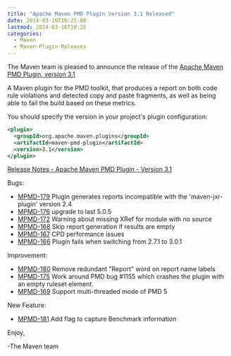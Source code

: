 ```yaml
---
title: "Apache Maven PMD Plugin Version 3.1 Released"
date: 2014-03-16T10:25:00
lastmod: 2014-03-16T10:25
categories:
  - Maven
  - Maven-Plugin-Releases
---
```

The Maven team is pleased to announce the release of the 
[Apache Maven PMD Plugin, version 3.1](http://maven.apache.org/plugins/maven-pmd-plugin/)

A Maven plugin for the PMD toolkit, that produces a report on both code rule violations 
and detected copy and paste fragments, as well as being able to fail the build based on these metrics.


You should specify the version in your project's plugin configuration:

```xml
<plugin>
  <groupId>org.apache.maven.plugins</groupId>
  <artifactId>maven-pmd-plugin</artifactId>
  <version>3.1</version>
</plugin>
```

<!-- more -->

[Release Notes - Apache Maven PMD Plugin - Version 3.1]()

Bugs:

 * [MPMD-179](https://issues.apache.org/jira/browse/MPMD-179) Plugin generates reports incompatible with the 'maven-jxr-plugin' version 2.4
 * [MPMD-176](https://issues.apache.org/jira/browse/MPMD-176) upgrade to last 5.0.5
 * [MPMD-172](https://issues.apache.org/jira/browse/MPMD-172) Warning about missing XRef for module with no source
 * [MPMD-168](https://issues.apache.org/jira/browse/MPMD-168) Skip report generation if results are empty
 * [MPMD-167](https://issues.apache.org/jira/browse/MPMD-167) CPD performance issues
 * [MPMD-166](https://issues.apache.org/jira/browse/MPMD-166) Plugin fails when switching from 2.7.1 to 3.0.1

Improvement:

 * [MPMD-180](https://issues.apache.org/jira/browse/MPMD-180) Remove redundant "Report" word on report name labels
 * [MPMD-175](https://issues.apache.org/jira/browse/MPMD-175) Work around PMD bug #1155 which crashes the plugin with an empty ruleset element.
 * [MPMD-169](https://issues.apache.org/jira/browse/MPMD-169) Support multi-threaded mode of PMD 5

New Feature:

 * [MPMD-181](https://issues.apache.org/jira/browse/MPMD-181) Add flag to capture Benchmark information


Enjoy,

-The Maven team

